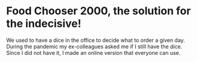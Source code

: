 # Food Chooser 2000, the solution for the indecisive!

We used to have a dice in the office to decide what to order a given day.
During the pandemic my ex-colleagues asked me if I still have the dice.
Since I did not have it, I made an online version that everyone can use.
